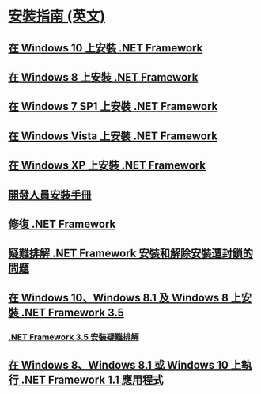 # [安裝指南 (英文)](index.md)
## [在 Windows 10 上安裝 .NET Framework](on-windows-10.md)
## [在 Windows 8 上安裝 .NET Framework](on-windows-8.md)
## [在 Windows 7 SP1 上安裝 .NET Framework](on-windows-7.md)
## [在 Windows Vista 上安裝 .NET Framework](on-windows-vista.md)
## [在 Windows XP 上安裝 .NET Framework](on-windows-xp.md)
## [開發人員安裝手冊](guide-for-developers.md)
## [修復 .NET Framework](repair.md)
## [疑難排解 .NET Framework 安裝和解除安裝遭封鎖的問題](troubleshoot-blocked-installations-and-uninstallations.md)
## [在 Windows 10、Windows 8.1 及 Windows 8 上安裝 .NET Framework 3.5](dotnet-35-windows-10.md)
### [.NET Framework 3.5 安裝疑難排解](net-framework-3-5-on-windows-8-plus.md)
## [在 Windows 8、Windows 8.1 或 Windows 10 上執行 .NET Framework 1.1 應用程式](run-net-framework-1-1-apps.md)
